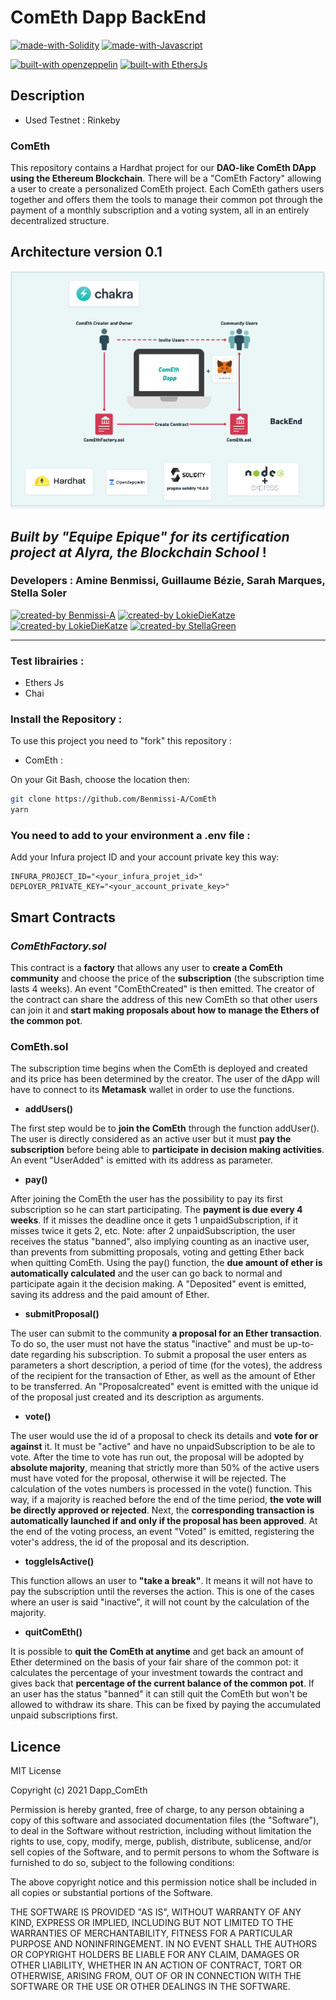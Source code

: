 # ComEth Dapp BackEnd

[![made-with-Solidity](https://img.shields.io/badge/Made%20with-Solidity-1f425f.svg)](https://docs.soliditylang.org/en/v0.8.7/) [![made-with-Javascript](https://img.shields.io/badge/Made%20with-Javascript-1f425f.svg)](https://developer.mozilla.org/fr/docs/Web/JavaScript)

[![built-with openzeppelin](https://img.shields.io/badge/built%20with-OpenZeppelin-3677FF)](https://docs.openzeppelin.com/)
[![built-with EthersJs](https://img.shields.io/badge/built%20with-EthersJs-3677FF)](https://docs.ethers.io/v5/)

## Description

- Used Testnet : Rinkeby

### **ComEth**

This repository contains a Hardhat project for our **DAO-like ComEth DApp using the Ethereum Blockchain**. There will be a "ComEth Factory" allowing a user to create a personalized ComEth project. Each ComEth gathers users together and offers them the tools to manage their common pot through the payment of a monthly subscription and a voting system, all in an entirely decentralized structure.

## Architecture version 0.1

![back-architecture](./back-architecture.png)

## _Built by "Equipe Epique" for its certification project at Alyra, the Blockchain School_ !

### Developers : Amine Benmissi, Guillaume Bézie, Sarah Marques, Stella Soler

[![created-by Benmissi-A](https://img.shields.io/badge/created%20by-Benmissi-FFA07A)](https://github.com/Benmissi-A)
[![created-by LokieDieKatze](https://img.shields.io/badge/created%20by-GuillaumeB75-FFA07A)](https://github.com/GuillaumeB75)
[![created-by LokieDieKatze](https://img.shields.io/badge/created%20by-LokiDieKatze-FFA07A)](https://github.com/LokiDieKatze)
[![created-by StellaGreen](https://img.shields.io/badge/created%20by-StellaGreen-FFA07A)](https://github.com/StellaGreen)

---

### Test librairies :

- Ethers Js
- Chai

### Install the Repository :

To use this project you need to "fork" this repository :

- ComEth :

On your Git Bash, choose the location then:

```zsh
git clone https://github.com/Benmissi-A/ComEth
yarn
```

### You need to add to your environment a .env file :

Add your Infura project ID and your account private key this way:

```
INFURA_PROJECT_ID="<your_infura_projet_id>"
DEPLOYER_PRIVATE_KEY="<your_account_private_key>"
```

## Smart Contracts

### **_ComEthFactory.sol_**

This contract is a **factory** that allows any user to **create a ComEth community** and choose the price of the **subscription** (the subscription time lasts 4 weeks). An event "ComEthCreated" is then emitted. The creator of the contract can share the address of this new ComEth so that other users can join it and **start making proposals about how to manage the Ethers of the common pot**.

### **ComEth.sol**

The subscription time begins when the ComEth is deployed and created and its price has been determined by the creator. The user of the dApp will have to connect to its **Metamask** wallet in order to use the functions.

- **addUsers()**

The first step would be to **join the ComEth** through the function addUser(). The user is directly considered as an active user but it must **pay the subscription** before being able to **participate in decision making activities**.
An event "UserAdded" is emitted with its address as parameter.

- **pay()**

After joining the ComEth the user has the possibility to pay its first subscription so he can start participating.
The **payment is due every 4 weeks**. If it misses the deadline once it gets 1 unpaidSubscription, if it misses twice it gets 2, etc. Note: after 2 unpaidSubscription, the user receives the status "banned", also implying counting as an inactive user, than prevents from submitting proposals, voting and getting Ether back when quitting ComEth. Using the pay() function, the **due amount of ether is automatically calculated** and the user can go back to normal and participate again it the decision making.
A "Deposited" event is emitted, saving its address and the paid amount of Ether.

- **submitProposal()**

The user can submit to the community **a proposal for an Ether transaction**. To do so, the user must not have the status "inactive" and must be up-to-date regarding his subscription.
To submit a proposal the user enters as parameters a short description, a period of time (for the votes), the address of the recipient for the transaction of Ether, as well as the amount of Ether to be transferred.
An "Proposalcreated" event is emitted with the unique id of the proposal just created and its description as arguments.

- **vote()**

The user would use the id of a proposal to check its details and **vote for or against** it.
It must be "active" and have no unpaidSubscription to be ale to vote.
After the time to vote has run out, the proposal will be adopted by **absolute majority**, meaning that strictly more than 50% of the active users must have voted for the proposal, otherwise it will be rejected.
The calculation of the votes numbers is processed in the vote() function. This way, if a majority is reached before the end of the time period, **the vote will be directly approved or rejected**.
Next, the **corresponding transaction is automatically launched if and only if the proposal has been approved**.
At the end of the voting process, an event "Voted" is emitted, registering the voter's address, the id of the proposal and its description.

- **toggleIsActive()**

This function allows an user to **"take a break"**. It means it will not have to pay the subscription until the reverses the action. This is one of the cases where an user is said "inactive", it will not count by the calculation of the majority.

- **quitComEth()**

It is possible to **quit the ComEth at anytime** and get back an amount of Ether determined on the basis of your fair share of the common pot: it calculates the percentage of your investment towards the contract and gives back that **percentage of the current balance of the common pot**.
If an user has the status "banned" it can still quit the ComEth but won't be allowed to withdraw its share. This can be fixed by paying the accumulated unpaid subscriptions first.

## Licence

MIT License

Copyright (c) 2021 Dapp_ComEth

Permission is hereby granted, free of charge, to any person obtaining a copy
of this software and associated documentation files (the "Software"), to deal
in the Software without restriction, including without limitation the rights
to use, copy, modify, merge, publish, distribute, sublicense, and/or sell
copies of the Software, and to permit persons to whom the Software is
furnished to do so, subject to the following conditions:

The above copyright notice and this permission notice shall be included in all
copies or substantial portions of the Software.

THE SOFTWARE IS PROVIDED "AS IS", WITHOUT WARRANTY OF ANY KIND, EXPRESS OR
IMPLIED, INCLUDING BUT NOT LIMITED TO THE WARRANTIES OF MERCHANTABILITY,
FITNESS FOR A PARTICULAR PURPOSE AND NONINFRINGEMENT. IN NO EVENT SHALL THE
AUTHORS OR COPYRIGHT HOLDERS BE LIABLE FOR ANY CLAIM, DAMAGES OR OTHER
LIABILITY, WHETHER IN AN ACTION OF CONTRACT, TORT OR OTHERWISE, ARISING FROM,
OUT OF OR IN CONNECTION WITH THE SOFTWARE OR THE USE OR OTHER DEALINGS IN THE
SOFTWARE.
